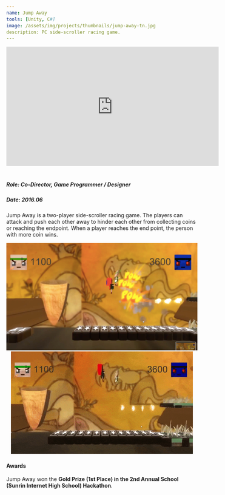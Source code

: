 ```yaml
---
name: Jump Away
tools: [Unity, C#]
image: /assets/img/projects/thumbnails/jump-away-tn.jpg
description: PC side-scroller racing game.
---
```


<div class="video">
    <iframe width="560" height="315" src="https://www.youtube.com/embed/4myoco8XCLw" frameborder="0" allow="accelerometer; autoplay; encrypted-media; gyroscope; picture-in-picture" allowfullscreen></iframe>
</div> <br>

##### Role: Co-Director, Game Programmer / Designer
##### Date: 2016.06

Jump Away is a two-player side-scroller racing game. The players can attack and push each other away to hinder each other from collecting coins or reaching the endpoint. When a player reaches the end point, the person with more coin wins.

<center> <img src="/assets/img/projects/reg/jump-away-fight.jpg"/> </center>

<center> <img src="/assets/img/projects/reg/jump-away-gameplay.gif"/> </center>

#### Awards

Jump Away won the **Gold Prize (1st Place) in the 2nd Annual School (Sunrin Internet High School) Hackathon**.